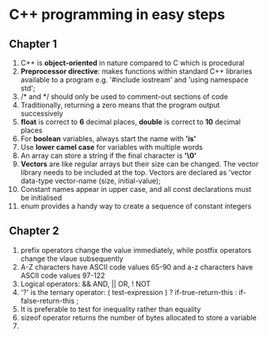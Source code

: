 # C++ programming in easy steps

## Chapter 1
1. C++ is **object-oriented** in nature compared to C which is procedural
2. **Preprocessor directive**: makes functions within standard C++ libraries available to a program e.g. '#include iostream' and 'using namespace std'; 
3. /* and */ should only be used to comment-out sections of code
4. Traditionally, returning a zero means that the program output successively
5. **float** is correct to **6** decimal places, **double** is correct to **10** decimal places
6. For **boolean** variables, always start the name with **'is'**
7. Use **lower camel case** for variables with multiple words
8. An array can store a string if the final character is **'\0'**
9. **Vectors** are like regular arrays but their size can be changed. The vector library needs to be included at the top. Vectors are declared as 'vector data-type vector-name (size, initial-value);
10. Constant names appear in upper case, and all const declarations must be initialised
11. enum provides a handy way to create a sequence of constant integers 

## Chapter 2
1. prefix operators change the value immediately, while postfix operators change the vlaue subsequently
2. A-Z characters have ASCII code values 65-90 and a-z characters have ASCII code values 97-122
3. Logical operators: && AND, || OR, ! NOT
4. '?' is the ternary operator: ( test-expression ) ? if-true-return-this : if-false-return-this ;
5. It is preferable to test for inequality rather than equality
6. sizeof operator returns the number of bytes allocated to store a variable
7. 
  
